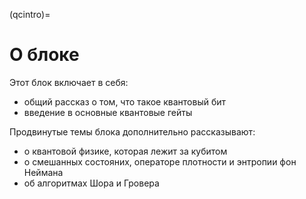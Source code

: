 (qcintro)=

# О блоке

Этот блок включает в себя:

- общий рассказ о том, что такое квантовый бит
- введение в основные квантовые гейты

Продвинутые темы блока дополнительно рассказывают:

- о квантовой физике, которая лежит за кубитом
- о смешанных состояних, операторе плотности и энтропии фон Неймана
- об алгоритмах Шора и Гровера
